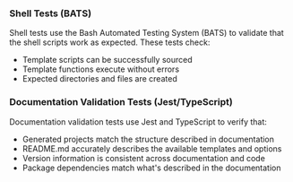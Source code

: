 ### Shell Tests (BATS)

Shell tests use the Bash Automated Testing System (BATS) to validate that the shell scripts work as expected. These tests check:

- Template scripts can be successfully sourced
- Template functions execute without errors
- Expected directories and files are created

### Documentation Validation Tests (Jest/TypeScript)

Documentation validation tests use Jest and TypeScript to verify that:

- Generated projects match the structure described in documentation
- README.md accurately describes the available templates and options
- Version information is consistent across documentation and code
- Package dependencies match what's described in the documentation

